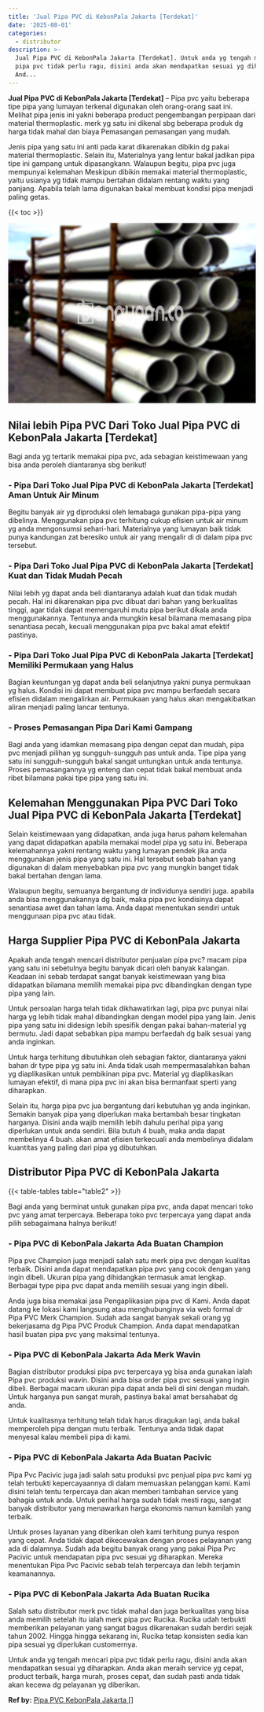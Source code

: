 ```yaml
---
title: 'Jual Pipa PVC di KebonPala Jakarta [Terdekat]'
date: '2025-08-01'
categories:
  - distributor
description: >-
  Jual Pipa PVC di KebonPala Jakarta [Terdekat]. Untuk anda yg tengah mencari
  pipa pvc tidak perlu ragu, disini anda akan mendapatkan sesuai yg diharapkan.
  And...
---
```


**Jual Pipa PVC di KebonPala Jakarta \[Terdekat\]** – Pipa pvc yaitu beberapa tipe pipa yang lumayan terkenal digunakan oleh orang-orang saat ini. Melihat pipa jenis ini yakni beberapa product pengembangan perpipaan dari material thermoplastic. merk yg satu ini dikenal sbg beberapa produk dg harga tidak mahal dan biaya Pemasangan pemasangan yang mudah.

Jenis pipa yang satu ini anti pada karat dikarenakan dibikin dg pakai material thermoplastic. Selain itu, Materialnya yang lentur bakal jadikan pipa tipe ini gampang untuk dipasangkann. Walaupun begitu, pipa pvc juga mempunyai kelemahan Meskipun dibikin memakai material thermoplastic, yaitu usianya yg tidak mampu bertahan didalam rentang waktu yang panjang. Apabila telah lama digunakan bakal membuat kondisi pipa menjadi paling getas.

{{< toc >}}

![Jual Pipa PVC di KebonPala Jakarta [Terdekat]](/images/jaul-pipa-pvc-42.png)

## Nilai lebih Pipa PVC Dari Toko Jual Pipa PVC di KebonPala Jakarta \[Terdekat\]

Bagi anda yg tertarik memakai pipa pvc, ada sebagian keistimewaan yang bisa anda peroleh diantaranya sbg berikut!

### \- Pipa Dari Toko Jual Pipa PVC di KebonPala Jakarta \[Terdekat\] Aman Untuk Air Minum

Begitu banyak air yg diproduksi oleh lemabaga gunakan pipa-pipa yang dibelinya. Menggunakan pipa pvc terhitung cukup efisien untuk air minum yg anda mengonsumsi sehari-hari. Materialnya yang lumayan baik tidak punya kandungan zat beresiko untuk air yang mengalir di di dalam pipa pvc tersebut.

### \- Pipa Dari Toko Jual Pipa PVC di KebonPala Jakarta \[Terdekat\] Kuat dan Tidak Mudah Pecah

Nilai lebih yg dapat anda beli diantaranya adalah kuat dan tidak mudah pecah. Hal ini dikarenakan pipa pvc dibuat dari bahan yang berkualitas tinggi, agar tidak dapat memengaruhi mutu pipa berikut dikala anda menggunakannya. Tentunya anda mungkin kesal bilamana memasang pipa senantiasa pecah, kecuali menggunakan pipa pvc bakal amat efektif pastinya.

### \- Pipa Dari Toko Jual Pipa PVC di KebonPala Jakarta \[Terdekat\] Memiliki Permukaan yang Halus

Bagian keuntungan yg dapat anda beli selanjutnya yakni punya permukaan yg halus. Kondisi ini dapat membuat pipa pvc mampu berfaedah secara efisien didalam mengalirkan air. Permukaan yang halus akan mengakibatkan aliran menjadi paling lancar tentunya.

### \- Proses Pemasangan Pipa Dari Kami Gampang

Bagi anda yang idamkan memasang pipa dengan cepat dan mudah, pipa pvc menjadi pilihan yg sungguh-sungguh pas untuk anda. Tipe pipa yang satu ini sungguh-sungguh bakal sangat untungkan untuk anda tentunya. Proses pemasangannya yg enteng dan cepat tidak bakal membuat anda ribet bilamana pakai tipe pipa yang satu ini.

## Kelemahan Menggunakan Pipa PVC Dari Toko Jual Pipa PVC di KebonPala Jakarta \[Terdekat\]

Selain keistimewaan yang didapatkan, anda juga harus paham kelemahan yang dapat didapatkan apabila memakai model pipa yg satu ini. Beberapa kelemahannya yakni rentang waktu yang lumayan pendek jika anda menggunakan jenis pipa yang satu ini. Hal tersebut sebab bahan yang digunakan di dalam menyebabkan pipa pvc yang mungkin banget tidak bakal bertahan dengan lama.

Walaupun begitu, semuanya bergantung dr individunya sendiri juga. apabila anda bisa menggunakannya dg baik, maka pipa pvc kondisinya dapat senantiasa awet dan tahan lama. Anda dapat menentukan sendiri untuk menggunaan pipa pvc atau tidak.

## Harga Supplier Pipa PVC di KebonPala Jakarta

Apakah anda tengah mencari distributor penjualan pipa pvc? macam pipa yang satu ini sebetulnya begitu banyak dicari oleh banyak kalangan. Keadaan ini sebab terdapat sangat banyak keistimewaan yang bisa didapatkan bilamana memilih memakai pipa pvc dibandingkan dengan type pipa yang lain.

Untuk persoalan harga telah tidak dikhawatirkan lagi, pipa pvc punyai nilai harga yg lebih tidak mahal dibandingkan dengan model pipa yang lain. Jenis pipa yang satu ini didesign lebih spesifik dengan pakai bahan-material yg bermutu. Jadi dapat sebabkan pipa mampu berfaedah dg baik sesuai yang anda inginkan.

Untuk harga terhitung dibutuhkan oleh sebagian faktor, diantaranya yakni bahan dr type pipa yg satu ini. Anda tidak usah mempermasalahkan bahan yg diaplikasikan untuk pembikinan pipa pvc. Material yg diaplikasikan lumayan efektif, di mana pipa pvc ini akan bisa bermanfaat sperti yang diharapkan.

Selain itu, harga pipa pvc jua bergantung dari kebutuhan yg anda inginkan. Semakin banyak pipa yang diperlukan maka bertambah besar tingkatan harganya. Disini anda wajib memilih lebih dahulu perihal pipa yang diperlukan untuk anda sendiri. Bila butuh 4 buah, maka anda dapat membelinya 4 buah. akan amat efisien terkecuali anda membelinya didalam kuantitas yang paling dari pipa yg dibutuhkan.

## Distributor Pipa PVC di KebonPala Jakarta

{{< table-tables table="table2" >}}

Bagi anda yang berminat untuk gunakan pipa pvc, anda dapat mencari toko pvc yang amat terpercaya. Beberapa toko pvc terpercaya yang dapat anda pilih sebagaimana halnya berikut!

### \- Pipa PVC di KebonPala Jakarta Ada Buatan Champion

Pipa pvc Champion juga menjadi salah satu merk pipa pvc dengan kualitas terbaik. Disini anda dapat mendapatkan pipa pvc yang cocok dengan yang ingin dibeli. Ukuran pipa yang dihidangkan termasuk amat lengkap. Berbagai type pipa pvc dapat anda memilih sesuai yang ingin dibeli.

Anda juga bisa memakai jasa Pengaplikasian pipa pvc di Kami. Anda dapat datang ke lokasi kami langsung atau menghubunginya via web formal dr Pipa PVC Merk Champion. Sudah ada sangat banyak sekali orang yg bekerjasama dg Pipa PVC Produk Champion. Anda dapat mendapatkan hasil buatan pipa pvc yang maksimal tentunya.

### \- Pipa PVC di KebonPala Jakarta Ada Merk Wavin

Bagian distributor produksi pipa pvc terpercaya yg bisa anda gunakan ialah Pipa pvc produksi wavin. Disini anda bisa order pipa pvc sesuai yang ingin dibeli. Berbagai macam ukuran pipa dapat anda beli di sini dengan mudah. Untuk harganya pun sangat murah, pastinya bakal amat bersahabat dg anda.

Untuk kualitasnya terhitung telah tidak harus diragukan lagi, anda bakal memperoleh pipa dengan mutu terbaik. Tentunya anda tidak dapat menyesal kalau membeli pipa di kami.

### \- Pipa PVC di KebonPala Jakarta Ada Buatan Pacivic

Pipa Pvc Pacivic juga jadi salah satu produksi pvc penjual pipa pvc kami yg telah terbukti kepercayaannya di dalam memuaskan pelanggan kami. Kami disini telah tentu terpercaya dan akan memberi tambahan service yang bahagia untuk anda. Untuk perihal harga sudah tidak mesti ragu, sangat banyak distributor yang menawarkan harga ekonomis namun kamilah yang terbaik.

Untuk proses layanan yang diberikan oleh kami terhitung punya respon yang cepat. Anda tidak dapat dikecewakan dengan proses pelayanan yang ada di dalamnya. Sudah ada begitu banyak orang yang pakai Pipa Pvc Pacivic untuk mendapatan pipa pvc sesuai yg diharapkan. Mereka menentukan Pipa Pvc Pacivic sebab telah terpercaya dan lebih terjamin keamanannya.

### \- Pipa PVC di KebonPala Jakarta Ada Buatan Rucika

Salah satu distributor merk pvc tidak mahal dan juga berkualitas yang bisa anda memilih setelah itu ialah merk pipa pvc Rucika. Rucika udah terbukti memberikan pelayanan yang sangat bagus dikarenakan sudah berdiri sejak tahun 2002. Hingga hingga sekarang ini, Rucika tetap konsisten sedia kan pipa sesuai yg diperlukan customernya.

Untuk anda yg tengah mencari pipa pvc tidak perlu ragu, disini anda akan mendapatkan sesuai yg diharapkan. Anda akan meraih service yg cepat, product terbaik, harga murah, proses cepat, dan sudah pasti anda tidak akan kecewa dg pelayanan yg diberikan.

**Ref by:** [Pipa PVC KebonPala Jakarta []](https://id.wikipedia.org/wiki/Pipa)
